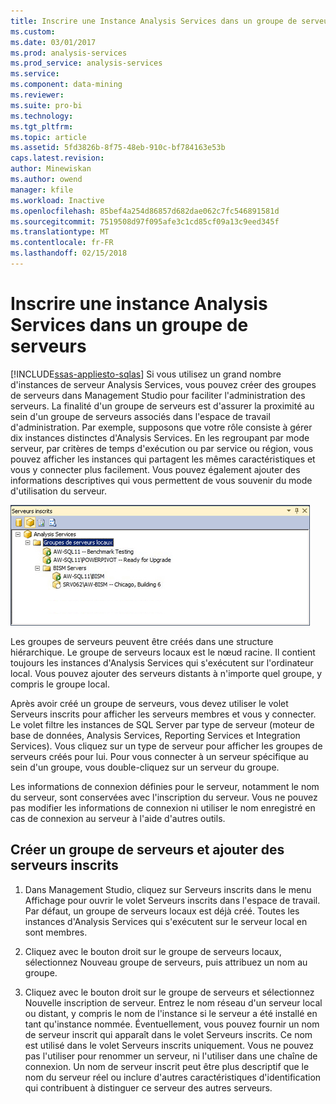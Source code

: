 ```yaml
---
title: Inscrire une Instance Analysis Services dans un groupe de serveurs | Documents Microsoft
ms.custom: 
ms.date: 03/01/2017
ms.prod: analysis-services
ms.prod_service: analysis-services
ms.service: 
ms.component: data-mining
ms.reviewer: 
ms.suite: pro-bi
ms.technology: 
ms.tgt_pltfrm: 
ms.topic: article
ms.assetid: 5fd3826b-8f75-48eb-910c-bf784163e53b
caps.latest.revision: 
author: Minewiskan
ms.author: owend
manager: kfile
ms.workload: Inactive
ms.openlocfilehash: 85bef4a254d86857d682dae062c7fc546891581d
ms.sourcegitcommit: 7519508d97f095afe3c1cd85cf09a13c9eed345f
ms.translationtype: MT
ms.contentlocale: fr-FR
ms.lasthandoff: 02/15/2018
---
```

# <a name="register-an-analysis-services-instance-in-a-server-group"></a>Inscrire une instance Analysis Services dans un groupe de serveurs
[!INCLUDE[ssas-appliesto-sqlas](../../includes/ssas-appliesto-sqlas.md)]
Si vous utilisez un grand nombre d'instances de serveur Analysis Services, vous pouvez créer des groupes de serveurs dans Management Studio pour faciliter l'administration des serveurs. La finalité d'un groupe de serveurs est d'assurer la proximité au sein d'un groupe de serveurs associés dans l'espace de travail d'administration. Par exemple, supposons que votre rôle consiste à gérer dix instances distinctes d'Analysis Services. En les regroupant par mode serveur, par critères de temps d'exécution ou par service ou région, vous pouvez afficher les instances qui partagent les mêmes caractéristiques et vous y connecter plus facilement. Vous pouvez également ajouter des informations descriptives qui vous permettent de vous souvenir du mode d'utilisation du serveur.  
  
 ![Volet de serveur inscrit avec les serveurs membres](../../analysis-services/instances/media/ssas-ssms-registerserver.gif "volet serveur inscrit avec des serveurs membres")  
  
 Les groupes de serveurs peuvent être créés dans une structure hiérarchique. Le groupe de serveurs locaux est le nœud racine. Il contient toujours les instances d'Analysis Services qui s'exécutent sur l'ordinateur local. Vous pouvez ajouter des serveurs distants à n'importe quel groupe, y compris le groupe local.  
  
 Après avoir créé un groupe de serveurs, vous devez utiliser le volet Serveurs inscrits pour afficher les serveurs membres et vous y connecter. Le volet filtre les instances de SQL Server par type de serveur (moteur de base de données, Analysis Services, Reporting Services et Integration Services). Vous cliquez sur un type de serveur pour afficher les groupes de serveurs créés pour lui. Pour vous connecter à un serveur spécifique au sein d'un groupe, vous double-cliquez sur un serveur du groupe.  
  
 Les informations de connexion définies pour le serveur, notamment le nom du serveur, sont conservées avec l'inscription du serveur. Vous ne pouvez pas modifier les informations de connexion ni utiliser le nom enregistré en cas de connexion au serveur à l'aide d'autres outils.  
  
## <a name="create-a-server-group-and-add-registered-servers"></a>Créer un groupe de serveurs et ajouter des serveurs inscrits  
  
1.  Dans Management Studio, cliquez sur Serveurs inscrits dans le menu Affichage pour ouvrir le volet Serveurs inscrits dans l'espace de travail. Par défaut, un groupe de serveurs locaux est déjà créé. Toutes les instances d'Analysis Services qui s'exécutent sur le serveur local en sont membres.  
  
2.  Cliquez avec le bouton droit sur le groupe de serveurs locaux, sélectionnez Nouveau groupe de serveurs, puis attribuez un nom au groupe.  
  
3.  Cliquez avec le bouton droit sur le groupe de serveurs et sélectionnez Nouvelle inscription de serveur. Entrez le nom réseau d'un serveur local ou distant, y compris le nom de l'instance si le serveur a été installé en tant qu'instance nommée. Éventuellement, vous pouvez fournir un nom de serveur inscrit qui apparaît dans le volet Serveurs inscrits. Ce nom est utilisé dans le volet Serveurs inscrits uniquement. Vous ne pouvez pas l'utiliser pour renommer un serveur, ni l'utiliser dans une chaîne de connexion. Un nom de serveur inscrit peut être plus descriptif que le nom du serveur réel ou inclure d'autres caractéristiques d'identification qui contribuent à distinguer ce serveur des autres serveurs.  
  
  
